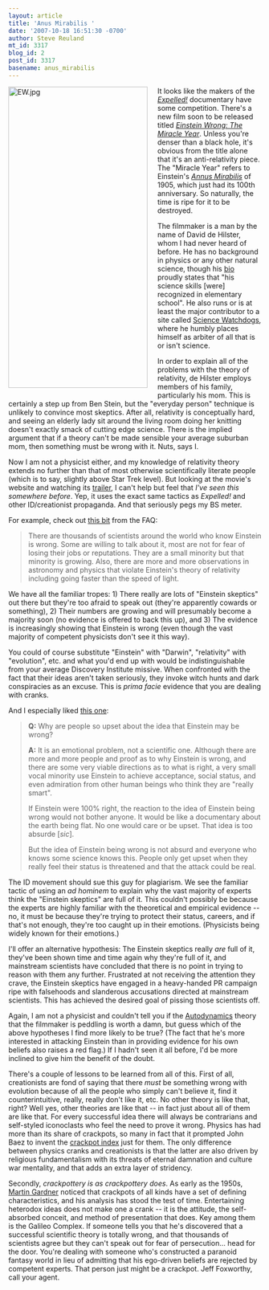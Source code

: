 ```yaml
---
layout: article
title: 'Anus Mirabilis '
date: '2007-10-18 16:51:30 -0700'
author: Steve Reuland
mt_id: 3317
blog_id: 2
post_id: 3317
basename: anus_mirabilis
---
```

<img src="http://pandasthumb.org/archives/EW.jpg" alt="EW.jpg" width="277" height="600" style="float: left; margin: 0 20px 20px 0;" class="mt-image-left" />It looks like the makers of the [_Expelled!_](http://pandasthumb.org/archives/2007/08/expelled-no-int.html) documentary have some competition.  There's a new film soon to be released titled [_Einstein Wrong: The Miracle Year_](http://www.einsteinwrong.com/main/index.php?&amp;MMN_position=1:1).  Unless you're denser than a black hole, it's obvious from the title alone that it's an anti-relativity piece.  The "Miracle Year" refers to Einstein's [_Annus Mirabilis_](http://en.wikipedia.org/wiki/Annus_Mirabilis_Papers) of 1905, which just had its 100th anniversary.  So naturally, the time is ripe for it to be destroyed.  

The filmmaker is a man by the name of David de Hilster, whom I had never heard of before.  He has no background in physics or any other natural science, though his [bio](http://www.einsteinwrong.com/main/index.php?module=pagemaster&amp;PAGE_user_op=view_page&amp;PAGE_id=5&amp;MMN_position=5:5) proudly states that "his science skills \[were\] recognized in elementary school".  He also runs or is at least the major contributor to a site called [Science Watchdogs](http://www.sciencewatchdogs.org/main/index.php), where he humbly places himself as arbiter of all that is or isn't science.

In order to explain all of the problems with the theory of relativity, de Hilster employs members of his family, particularly his mom.  This is certainly a step up from Ben Stein, but the "everyday person" technique is unlikely to convince most skeptics.  After all, relativity is conceptually hard, and seeing an elderly lady sit around the living room doing her knitting doesn't exactly smack of cutting edge science.  There is the implied argument that if a theory can't be made sensible your average suburban mom, then something must be wrong with it.  Nuts, says I.    

Now I am not a physicist either, and my knowledge of relativity theory extends no further than that of most otherwise scientifically literate people (which is to say, slightly above Star Trek level).  But looking at the movie's website and watching its [trailer](http://www.einsteinwrong.com/main/index.php?module=pagemaster&amp;PAGE_user_op=view_page&amp;PAGE_id=3&amp;MMN_position=3:3), I can't help but feel that _I've seen this somewhere before_. Yep, it uses the exact same tactics as _Expelled!_ and other ID/creationist propaganda.  And that seriously pegs my BS meter.  

For example, check out [this bit](http://www.einsteinwrong.com/main/index.php?module=faq&amp;FAQ_op=view&amp;FAQ_id=2) from the FAQ:

> There are thousands of scientists around the world who know Einstein is wrong. Some are willing to talk about it, most are not for fear of losing their jobs or reputations. They are a small minority but that minority is growing. Also, there are more and more observations in astronomy and physics that violate Einstein's theory of relativity including going faster than the speed of light.

We have all the familiar tropes:  1) There really are lots of "Einstein skeptics" out there but they're too afraid to speak out (they're apparently cowards or something), 2) Their numbers are growing and will presumably become a majority soon (no evidence is offered to back this up), and 3) The evidence is increasingly showing that Einstein is wrong (even though the vast majority of competent physicists don't see it this way).  

You could of course substitute "Einstein" with "Darwin", "relativity" with "evolution", etc. and what you'd end up with would be indistinguishable from your average Discovery Institute missive.  When confronted with the fact that their ideas aren't taken seriously, they invoke witch hunts and dark conspiracies as an excuse.  This is _prima facie_ evidence that you are dealing with cranks.     

And I especially liked [this one](http://www.einsteinwrong.com/main/index.php?module=faq&amp;FAQ_op=view&amp;FAQ_id=9):

> **Q:**   Why are people so upset about the idea that Einstein may be wrong?
> 
> **A:**   It is an emotional problem, not a scientific one. Although there are more and more people and proof as to why Einstein is wrong, and there are some very viable directions as to what is right, a very small vocal minority use Einstein to achieve acceptance, social status, and even admiration from other human beings who think they are "really smart".
> 
> If Einstein were 100% right, the reaction to the idea of Einstein being wrong would not bother anyone. It would be like a documentary about the earth being flat. No one would care or be upset. That idea is too absurde \[_sic_\].
> 
> But the idea of Einstein being wrong is not absurd and everyone who knows some science knows this. People only get upset when they really feel their status is threatened and that the attack could be real.

The ID movement should sue this guy for plagiarism.  We see the familiar tactic of using an _ad hominem_ to explain why the vast majority of experts think the "Einstein skeptics" are full of it.  This couldn't possibly be because the experts are highly familiar with the theoretical and empirical evidence -- no, it must be because they're trying to protect their status, careers, and if that's not enough, they're too caught up in their emotions.  (Physicists being widely known for their emotions.) 

I'll offer an alternative hypothesis:  The Einstein skeptics really _are_ full of it, they've been shown time and time again why they're full of it, and mainstream scientists have concluded that there is no point in trying to reason with them any further.  Frustrated at not receiving the attention they crave, the Einstein skeptics have engaged in a heavy-handed PR campaign ripe with falsehoods and slanderous accusations directed at mainstream scientists.  This has achieved the desired goal of pissing those scientists off.  

Again, I am not a physicist and couldn't tell you if the [Autodynamics](http://en.wikipedia.org/wiki/Autodynamics) theory that the filmmaker is peddling is worth a damn, but guess which of the above hypotheses I find more likely to be true?  (The fact that he's more interested in attacking Einstein than in providing evidence for his own beliefs also raises a red flag.)  If I hadn't seen it all before, I'd be more inclined to give him the benefit of the doubt.    

There's a couple of lessons to be learned from all of this.  First of all, creationists are fond of saying that there _must_ be something wrong with evolution because of all the people who simply can't believe it, find it counterintuitive, really, really don't like it, etc.  No other theory is like that, right?  Well yes, other theories are like that -- in fact just about all of them are like that.  For every successful idea there will always be contrarians and self-styled iconoclasts who feel the need to prove it wrong.  Physics has had more than its share of crackpots, so many in fact that it prompted John Baez to invent the [crackpot index](http://math.ucr.edu/home/baez/crackpot.html) just for them.  The only difference between physics cranks and creationists is that the latter are also driven by religious fundamentalism with its threats of eternal damnation and culture war mentality, and that adds an extra layer of stridency.  

Secondly, _crackpottery is as crackpottery does_.  As early as the 1950s, [Martin Gardner](http://en.wikipedia.org/wiki/Fads_and_Fallacies_in_the_Name_of_Science) noticed that crackpots of all kinds have a set of defining characteristics, and his analysis has stood the test of time.  Entertaining heterodox ideas does not make one a crank -- it is the attitude, the self-absorbed conceit, and method of presentation that does.  Key among them is the Galileo Complex.  If someone tells you that he's discovered that a successful scientific theory is totally wrong, and that thousands of scientists agree but they can't speak out for fear of persecution... head for the door.  You're dealing with someone who's constructed a paranoid fantasy world in lieu of admitting that his ego-driven beliefs are rejected by competent experts.  That person just might be a crackpot.  Jeff Foxworthy, call your agent.
